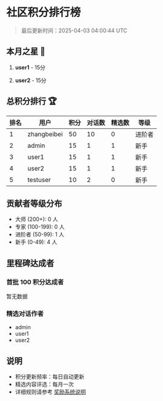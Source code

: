 # 社区积分排行榜

> 最后更新时间：2025-04-03 04:00:44 UTC

## 本月之星 🌟

1. **user1** - 15分

2. **user2** - 15分

## 总积分排行 🏆

| 排名 | 用户 | 积分 | 对话数 | 精选数 | 等级 |
|-----|------|-----|--------|--------|------|
| 1 | zhangbeibei | 50 | 10 | 0 | 进阶者 |
| 2 | admin | 15 | 1 | 1 | 新手 |
| 3 | user1 | 15 | 1 | 1 | 新手 |
| 4 | user2 | 15 | 1 | 1 | 新手 |
| 5 | testuser | 10 | 2 | 0 | 新手 |

## 贡献者等级分布

- 大师 (200+): 0 人
- 专家 (100-199): 0 人
- 进阶者 (50-99): 1 人
- 新手 (0-49): 4 人

## 里程碑达成者

### 首批 100 积分达成者
暂无数据

### 精选对话作者
- admin
- user1
- user2

## 说明

- 积分更新频率：每日自动更新
- 精选内容评选：每月一次
- 详细规则请参考 [奖励系统说明](../REWARD_SYSTEM.md)
